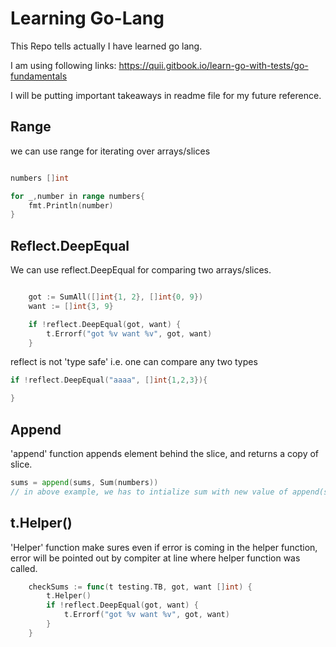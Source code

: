 # Learning Go-Lang

This Repo tells actually I have learned go lang. 

I am using following links:
https://quii.gitbook.io/learn-go-with-tests/go-fundamentals


I will be putting important takeaways in readme file for my future reference. 

## Range
we can use range for iterating over arrays/slices

```go

numbers []int

for _,number in range numbers{
    fmt.Println(number)
}
```

## Reflect.DeepEqual

We can use reflect.DeepEqual for comparing two arrays/slices.

```go

    got := SumAll([]int{1, 2}, []int{0, 9})
    want := []int{3, 9}

    if !reflect.DeepEqual(got, want) {
        t.Errorf("got %v want %v", got, want)
    }

```
reflect is not 'type safe' i.e. one can compare any two types

```go
if !reflect.DeepEqual("aaaa", []int{1,2,3}){

}
```

## Append

'append' function appends element behind the slice, and returns a copy of slice. 

```go
sums = append(sums, Sum(numbers))
// in above example, we has to intialize sum with new value of append(sums, Sum(numers)) because it doesn't itself appends in sums.. append function sends a copy
```

## t.Helper()

'Helper' function make sures even if error is coming in the helper function, error will be pointed out by compiter at line where helper function was called. 

```go
	checkSums := func(t testing.TB, got, want []int) {
		t.Helper()
		if !reflect.DeepEqual(got, want) {
			t.Errorf("got %v want %v", got, want)
		}
	}
```